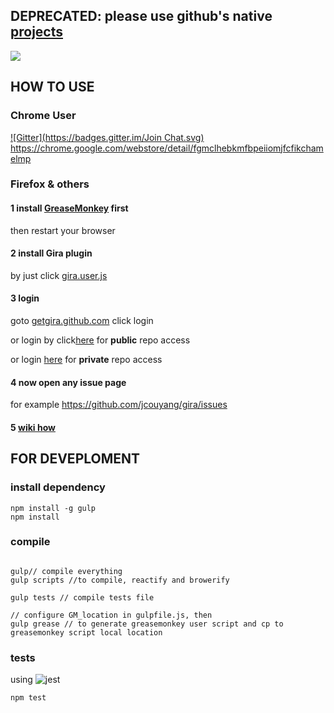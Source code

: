 ## **DEPRECATED**: please use github's native [projects](https://help.github.com/articles/tracking-the-progress-of-your-work-with-projects/)

![](https://travis-ci.org/jcouyang/gira.svg?branch=master)

## HOW TO USE
### Chrome User
[![Gitter](https://badges.gitter.im/Join Chat.svg)](https://gitter.im/jcouyang/gira?utm_source=badge&utm_medium=badge&utm_campaign=pr-badge&utm_content=badge)
https://chrome.google.com/webstore/detail/fgmclhebkmfbpeiiomjfcfikchamelmp
### Firefox & others
#### 1 install [GreaseMonkey](https://addons.mozilla.org/en-US/firefox/addon/greasemonkey/) first
then restart your browser

#### 2 install Gira plugin
by just click  [gira.user.js](https://rawgit.com/jcouyang/gira/master/greasemonkey/gira.user.js)

#### 3 login

goto [getgira.github.com](http://getgira.github.com) click  login

or login by click[here](https://github.com/login/oauth/authorize?client_id=666dc0b3b994cc362ca2&scope=public_repo,user) for **public** repo access

or login [here](https://github.com/login/oauth/authorize?client_id=666dc0b3b994cc362ca2&scope=private_repo,user) for **private** repo access

#### 4 now open any issue page
for example https://github.com/jcouyang/gira/issues

#### 5 [wiki how](https://github.com/jcouyang/gira/wiki/How-To)
## FOR DEVEPLOMENT
### install dependency
```
npm install -g gulp
npm install
```

### compile
```

gulp// compile everything
gulp scripts //to compile, reactify and browerify

gulp tests // compile tests file

// configure GM_location in gulpfile.js, then
gulp grease // to generate greasemonkey user script and cp to greasemonkey script local location

```

### tests

using ![jest](http://facebook.github.io/jest/)
```
npm test
```




